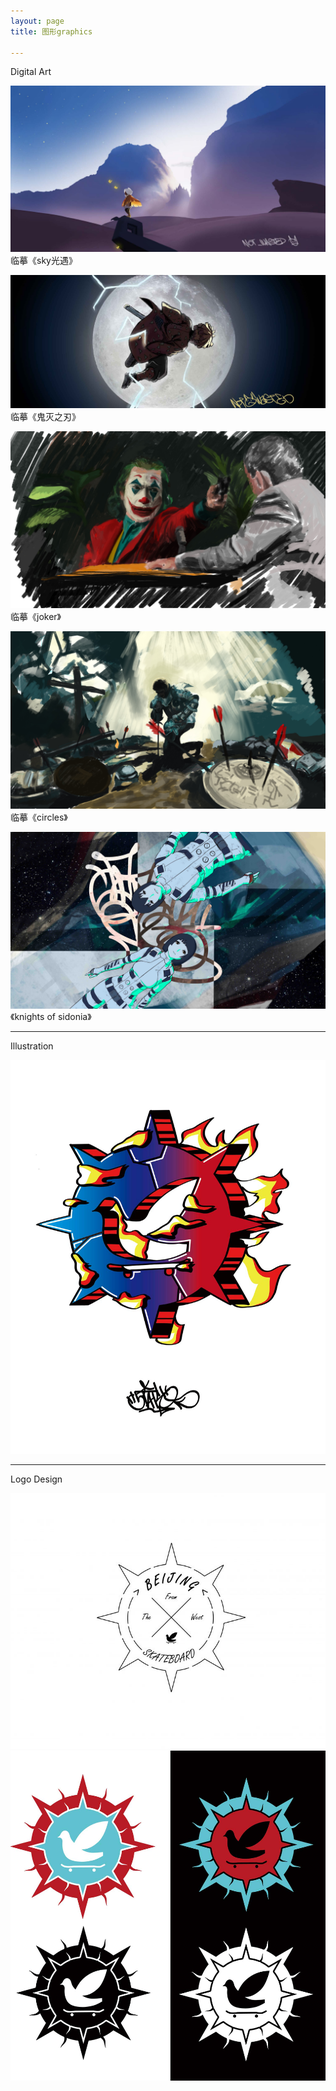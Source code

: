 ```yaml
---
layout: page
title: 图形graphics

---
```


Digital Art

![about](/images/pages/graphics/sky.jpg)
临摹《sky光遇》

![about](/images/pages/graphics/zenitsu.jpg)
临摹《鬼灭之刃》

![about](/images/pages/graphics/joker.jpg)
临摹《joker》

![about](/images/pages/graphics/4.jpg)
临摹《circles》

![about](/images/pages/graphics/lil.jpg)
《knights of sidonia》

---

Illustration

![about](/images/pages/graphics/wotb.jpg)

---

Logo Design

![about](/images/pages/graphics/16_1.jpg)
![about](/images/pages/graphics/18_1.jpg)
